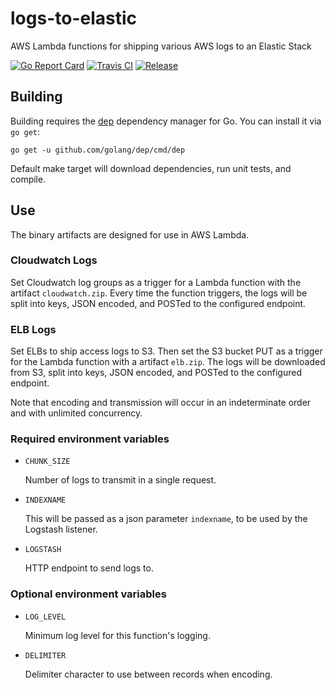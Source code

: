 # logs-to-elastic
AWS Lambda functions for shipping various AWS logs to an Elastic Stack

[![Go Report Card](https://goreportcard.com/badge/github.com/jniedrauer/logs-to-elastic?style=flat-square)](https://goreportcard.com/report/github.com/jniedrauer/logs-to-elastic)
[![Travis CI](https://img.shields.io/travis/jniedrauer/logs-to-elastic.svg?style=flat-square)](https://travis-ci.org/jniedrauer/logs-to-elastic)
[![Release](https://img.shields.io/github/release/jniedrauer/logs-to-elastic/all.svg?style=flat-square)](https://github.com/jniedrauer/logs-to-elastic/releases/latest)

## Building
Building requires the [dep](https://github.com/golang/dep) dependency manager
for Go. You can install it via `go get`:

```
go get -u github.com/golang/dep/cmd/dep
```

Default make target will download dependencies, run unit tests, and compile.

## Use
The binary artifacts are designed for use in AWS Lambda.

### Cloudwatch Logs
Set Cloudwatch log groups as a trigger for a Lambda function with the
artifact `cloudwatch.zip`. Every time the function triggers, the logs will
be split into keys, JSON encoded, and POSTed to the configured endpoint.

### ELB Logs
Set ELBs to ship access logs to S3. Then set the S3 bucket PUT as a trigger
for the Lambda function with a artifact `elb.zip`. The logs will be downloaded
from S3, split into keys, JSON encoded, and POSTed to the configured endpoint.

Note that encoding and transmission will occur in an indeterminate order and
with unlimited concurrency.

### Required environment variables
- `CHUNK_SIZE`

  Number of logs to transmit in a single request.

- `INDEXNAME`

  This will be passed as a json parameter `indexname`, to be used by the
  Logstash listener.

- `LOGSTASH`

  HTTP endpoint to send logs to.

### Optional environment variables
- `LOG_LEVEL`

  Minimum log level for this function's logging.

- `DELIMITER`

  Delimiter character to use between records when encoding.
